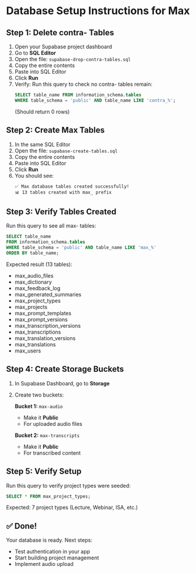# Database Setup Instructions for Max

## Step 1: Delete contra- Tables

1. Open your Supabase project dashboard
2. Go to **SQL Editor**
3. Open the file: `supabase-drop-contra-tables.sql`
4. Copy the entire contents
5. Paste into SQL Editor
6. Click **Run**
7. Verify: Run this query to check no contra- tables remain:
   ```sql
   SELECT table_name FROM information_schema.tables 
   WHERE table_schema = 'public' AND table_name LIKE 'contra_%';
   ```
   (Should return 0 rows)

## Step 2: Create Max Tables

1. In the same SQL Editor
2. Open the file: `supabase-create-tables.sql`
3. Copy the entire contents
4. Paste into SQL Editor
5. Click **Run**
6. You should see:
   ```
   ✅ Max database tables created successfully!
   📊 13 tables created with max_ prefix
   ```

## Step 3: Verify Tables Created

Run this query to see all max- tables:

```sql
SELECT table_name 
FROM information_schema.tables 
WHERE table_schema = 'public' AND table_name LIKE 'max_%'
ORDER BY table_name;
```

Expected result (13 tables):
- max_audio_files
- max_dictionary
- max_feedback_log
- max_generated_summaries
- max_project_types
- max_projects
- max_prompt_templates
- max_prompt_versions
- max_transcription_versions
- max_transcriptions
- max_translation_versions
- max_translations
- max_users

## Step 4: Create Storage Buckets

1. In Supabase Dashboard, go to **Storage**
2. Create two buckets:

   **Bucket 1:** `max-audio`
   - Make it **Public**
   - For uploaded audio files

   **Bucket 2:** `max-transcripts`
   - Make it **Public**
   - For transcribed content

## Step 5: Verify Setup

Run this query to verify project types were seeded:

```sql
SELECT * FROM max_project_types;
```

Expected: 7 project types (Lecture, Webinar, ISA, etc.)

## ✅ Done!

Your database is ready. Next steps:
- Test authentication in your app
- Start building project management
- Implement audio upload

